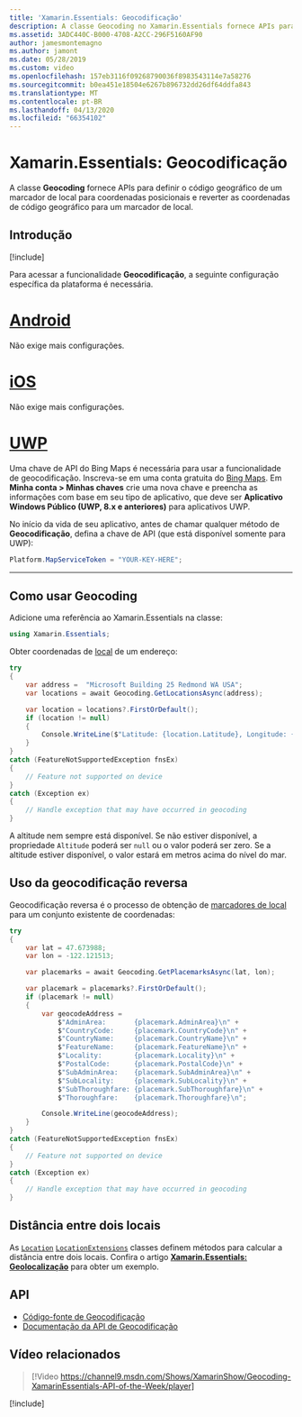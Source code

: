 ```yaml
---
title: 'Xamarin.Essentials: Geocodificação'
description: A classe Geocoding no Xamarin.Essentials fornece APIs para definir o código geográfico de um marcador de local para coordenadas posicionais e reverter as coordenadas de código geográfico para um marcador de local.
ms.assetid: 3ADC440C-B000-4708-A2CC-296F5160AF90
author: jamesmontemagno
ms.author: jamont
ms.date: 05/28/2019
ms.custom: video
ms.openlocfilehash: 157eb3116f09268790036f8983543114e7a58276
ms.sourcegitcommit: b0ea451e18504e6267b896732dd26df64ddfa843
ms.translationtype: MT
ms.contentlocale: pt-BR
ms.lasthandoff: 04/13/2020
ms.locfileid: "66354102"
---
```

# <a name="xamarinessentials-geocoding"></a>Xamarin.Essentials: Geocodificação

A classe **Geocoding** fornece APIs para definir o código geográfico de um marcador de local para coordenadas posicionais e reverter as coordenadas de código geográfico para um marcador de local.

## <a name="get-started"></a>Introdução

[!include[](~/essentials/includes/get-started.md)]

Para acessar a funcionalidade **Geocodificação**, a seguinte configuração específica da plataforma é necessária.

# <a name="android"></a>[Android](#tab/android)

Não exige mais configurações.

# <a name="ios"></a>[iOS](#tab/ios)

Não exige mais configurações.

# <a name="uwp"></a>[UWP](#tab/uwp)

Uma chave de API do Bing Maps é necessária para usar a funcionalidade de geocodificação. Inscreva-se em uma conta gratuita do [Bing Maps](https://www.bingmapsportal.com/). Em **Minha conta > Minhas chaves** crie uma nova chave e preencha as informações com base em seu tipo de aplicativo, que deve ser **Aplicativo Windows Público (UWP, 8.x e anteriores)** para aplicativos UWP.

No início da vida de seu aplicativo, antes de chamar qualquer método de **Geocodificação**, defina a chave de API (que está disponível somente para UWP):

```csharp
Platform.MapServiceToken = "YOUR-KEY-HERE";
```

-----

## <a name="using-geocoding"></a>Como usar Geocoding

Adicione uma referência ao Xamarin.Essentials na classe:

```csharp
using Xamarin.Essentials;
```

Obter coordenadas de [local](xref:Xamarin.Essentials.Location) de um endereço:

```csharp
try
{
    var address =  "Microsoft Building 25 Redmond WA USA";
    var locations = await Geocoding.GetLocationsAsync(address);

    var location = locations?.FirstOrDefault();
    if (location != null)
    {
        Console.WriteLine($"Latitude: {location.Latitude}, Longitude: {location.Longitude}, Altitude: {location.Altitude}");
    }
}
catch (FeatureNotSupportedException fnsEx)
{
    // Feature not supported on device
}
catch (Exception ex)
{
    // Handle exception that may have occurred in geocoding
}
```

A altitude nem sempre está disponível. Se não estiver disponível, a propriedade `Altitude` poderá ser `null` ou o valor poderá ser zero. Se a altitude estiver disponível, o valor estará em metros acima do nível do mar.

## <a name="using-reverse-geocoding"></a>Uso da geocodificação reversa

Geocodificação reversa é o processo de obtenção de [marcadores de local](xref:Xamarin.Essentials.Placemark) para um conjunto existente de coordenadas:

```csharp
try
{
    var lat = 47.673988;
    var lon = -122.121513;

    var placemarks = await Geocoding.GetPlacemarksAsync(lat, lon);

    var placemark = placemarks?.FirstOrDefault();
    if (placemark != null)
    {
        var geocodeAddress =
            $"AdminArea:       {placemark.AdminArea}\n" +
            $"CountryCode:     {placemark.CountryCode}\n" +
            $"CountryName:     {placemark.CountryName}\n" +
            $"FeatureName:     {placemark.FeatureName}\n" +
            $"Locality:        {placemark.Locality}\n" +
            $"PostalCode:      {placemark.PostalCode}\n" +
            $"SubAdminArea:    {placemark.SubAdminArea}\n" +
            $"SubLocality:     {placemark.SubLocality}\n" +
            $"SubThoroughfare: {placemark.SubThoroughfare}\n" +
            $"Thoroughfare:    {placemark.Thoroughfare}\n";

        Console.WriteLine(geocodeAddress);
    }
}
catch (FeatureNotSupportedException fnsEx)
{
    // Feature not supported on device
}
catch (Exception ex)
{
    // Handle exception that may have occurred in geocoding
}
```

## <a name="distance-between-two-locations"></a>Distância entre dois locais

As [`Location`](xref:Xamarin.Essentials.Location) [`LocationExtensions`](xref:Xamarin.Essentials.LocationExtensions) classes definem métodos para calcular a distância entre dois locais. Confira o artigo [**Xamarin.Essentials: Geolocalização**](geolocation.md#calculate-distance) para obter um exemplo.

## <a name="api"></a>API

- [Código-fonte de Geocodificação](https://github.com/xamarin/Essentials/tree/master/Xamarin.Essentials/Geocoding)
- [Documentação da API de Geocodificação](xref:Xamarin.Essentials.Geocoding)

## <a name="related-video"></a>Vídeo relacionados

> [!Video https://channel9.msdn.com/Shows/XamarinShow/Geocoding-XamarinEssentials-API-of-the-Week/player]

[!include[](~/essentials/includes/xamarin-show-essentials.md)]
